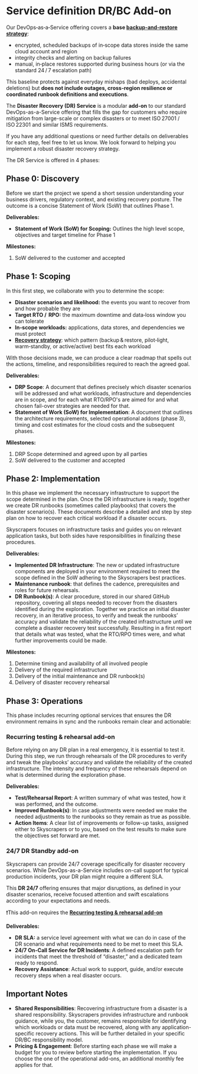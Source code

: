# Service definition DR/BC Add-on

Our DevOps‑as‑a‑Service offering covers a **base [backup‑and‑restore strategy](https://docs.aws.amazon.com/whitepapers/latest/disaster-recovery-workloads-on-aws/disaster-recovery-options-in-the-cloud.html#backup-and-restore)**:

- encrypted, scheduled backups of in‑scope data stores inside the same cloud account and region
- integrity checks and alerting on backup failures
- manual, in‑place restores supported during business hours (or via the standard 24 / 7 escalation path)

This baseline protects against everyday mishaps (bad deploys, accidental deletions) but **does not include outages, cross‑region resilience or coordinated runbook definitions and executions**.

The **Disaster Recovery (DR) Service** is a modular **add-on** to our standard DevOps-as-a-Service offering that fills the gap for customers who require mitigation from large-scale or complex disasters or to meet ISO 27001 / ISO 22301 and similar ISMS requirements.

If you have any additional questions or need further details on deliverables for each step, feel free to let us know. We look forward to helping you implement a robust disaster recovery strategy.

The DR Service is offered in 4 phases:

## Phase 0: Discovery

Before we start the project we spend a short session understanding your business drivers, regulatory context, and existing recovery posture. The outcome is a concise Statement of Work (SoW) that outlines Phase 1.

**Deliverables:**

- **Statement of Work (SoW) for Scoping:** Outlines the high level scope, objectives and target timeline for Phase 1

**Milestones:**

1. SoW delivered to the customer and accepted

## Phase 1: Scoping

In this first step, we collaborate with you to determine the scope:

- **Disaster scenarios and likelihood:** the events you want to recover from and how probable they are
- **Target RTO /  RPO:** the maximum downtime and data‑loss window you can tolerate
- **In‑scope workloads:** applications, data stores, and dependencies we must protect
- [**Recovery strategy**](https://docs.aws.amazon.com/whitepapers/latest/disaster-recovery-workloads-on-aws/disaster-recovery-options-in-the-cloud.html): which pattern (backup & restore, pilot‑light, warm‑standby, or active/active) best fits each workload

With those decisions made, we can produce a clear roadmap that spells out the actions, timeline, and responsibilities required to reach the agreed goal.

**Deliverables:**

- **DRP Scope**: A document that defines precisely which disaster scenarios will be addressed and what workloads, infrastructure and dependencies are in scope, and for each what RTO/RPO's are aimed for and what chosen fail-over strategies are needed for that.
- **Statement of Work (SoW) for Implementation**: A document that outlines the architecture requirements, selected operational addons (phase 3), timing and cost estimates for the cloud costs and the subsequent phases.

**Milestones:**

1. DRP Scope determined and agreed upon by all parties
2. SoW delivered to the customer and accepted

## Phase 2: Implementation

In this phase we implement the necessary infrastructure to support the scope determined in the plan. Once the DR infrastructure is ready, together we create DR runbooks (sometimes called playbooks) that covers the disaster scenario(s). These documents describe a detailed and step by step plan on how to recover each critical workload if a disaster occurs.

Skyscrapers focuses on infrastructure tasks and guides you on relevant application tasks, but both sides have responsibilities in finalizing these procedures.

**Deliverables:**

- **Implemented DR Infrastructure**: The new or updated infrastructure components are deployed in your environment required to meet the scope defined in the SoW adhering to the Skyscrapers best practices.
- **Maintenance runbook**: that defines the cadence, prerequisites and roles for future rehearsals.
- **DR Runbook(s)**: A clear procedure, stored in our shared GitHub repository, covering all steps needed to recover from the disasters identified during the exploration. Together we practice an initial disaster recovery, in an iterative process, to verify and tweak the runbooks’ accuracy and validate the reliability of the created infrastructure until we complete a disaster recovery test successfully. Resulting in a first report that details what was tested, what the RTO/RPO times were, and what further improvements could be made.

**Milestones:**

1. Determine timing and availability of all involved people
2. Delivery of the required infrastructure
3. Delivery of the initial maintenance and DR runbook(s)
4. Delivery of disaster recovery rehearsal

## Phase 3: Operations

This phase includes recurring optional services that ensures the DR environment remains in sync and the runbooks remain clear and actionable:

### Recurring testing & rehearsal add-on

Before relying on any DR plan in a real emergency, it is essential to test it. During this step, we run through rehearsals of the DR procedures to verify and tweak the playbooks’ accuracy and validate the reliability of the created infrastructure. The intensity and frequency of these rehearsals depend on what is determined during the exploration phase.

**Deliverables:**

- **Test/Rehearsal Report**: A written summary of what was tested, how it was performed, and the outcome.
- **Improved Runbook(s)**: In case adjustments were needed we make the needed adjustments to the runbooks so they remain as true as possible.
- **Action Items**: A clear list of improvements or follow-up tasks, assigned either to Skyscrapers or to you, based on the test results to make sure the objectives set forward are met.

### 24/7 DR Standby add-on

Skyscrapers can provide 24/7 coverage specifically for disaster recovery scenarios. While DevOps-as-a-Service includes on-call support for typical production incidents, your DR plan might require a different SLA. 

This **DR 24/7** offering ensures that major disruptions, as defined in your disaster scenarios, receive focused attention and swift escalations according to your expectations and needs.

❗This add-on requires the [**Recurring testing & rehearsal add-on**](https://www.notion.so/Recurring-testing-rehearsal-add-on-1bd3548b593080de8883cb9e13c42c14?pvs=21)

**Deliverables:**

- **DR SLA:** a service level agreement with what we can do in case of the DR scenario and what requirements need to be met to meet this SLA.
- **24/7 On-Call Service for DR Incidents**: A defined escalation path for incidents that meet the threshold of “disaster,” and a dedicated team ready to respond.
- **Recovery Assistance**: Actual work to support, guide, and/or execute recovery steps when a real disaster occurs.

## Important Notes

- **Shared Responsibilities**: Recovering infrastructure from a disaster is a shared responsibility. Skyscrapers provides infrastructure and runbook guidance, while you, the customer, remains responsible for identifying which workloads or data must be recovered, along with any application-specific recovery actions. This will be further detailed in your specific DR/BC responsibility model.
- **Pricing & Engagement**: Before starting each phase we will make a budget for you to review before starting the implementation. If you choose the one of the operational add-ons, an additional monthly fee applies for that.
